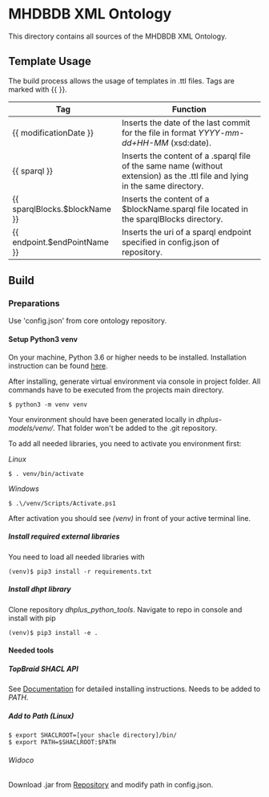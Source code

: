# MHDBDB XML Ontology

This directory contains all sources of the MHDBDB XML Ontology. 

## Template Usage

The build process allows the usage of templates in .ttl files. Tags are marked with {{ }}.

|Tag                        |Function|
|---	                    |---	|
|{{ modificationDate }}     |Inserts the date of the last commit for the file in format *YYYY-mm-dd+HH-MM* (xsd:date).|
|{{ sparql }}| Inserts the content of a .sparql file of the same name (without extension) as the .ttl file and lying in the same directory.|
|{{ sparqlBlocks.$blockName }}|Inserts the content of a $blockName.sparql file located in the sparqlBlocks directory.|
|{{ endpoint.$endPointName }}|Inserts the uri of a sparql endpoint specified in config.json of repository.|

## Build

### Preparations

Use 'config.json' from core ontology repository.

#### Setup Python3 venv

On your machine, Python 3.6 or higher needs to be installed. Installation instruction can be found [here](https://www.python.org/download/releases/3.0/).

After installing, generate virtual environment via console in project folder. All commands have to be executed from the projects main directory.

```console
$ python3 -m venv venv 
```

Your environment should have been generated locally in _dhplus-models/venv/_. That folder won't be added to the .git repository.

To add all needed libraries, you need to activate you environment first:

*Linux*

```console
$ . venv/bin/activate
```

*Windows*

```console
$ .\/venv/Scripts/Activate.ps1
```

After activation you should see _(venv)_ in front of your active terminal line.

##### Install required external libraries

You need to load all needed libraries with

```console
(venv)$ pip3 install -r requirements.txt
```

##### Install dhpt library

Clone repository *dhplus_python_tools*. Navigate to repo in console and install with pip

```console
(venv)$ pip3 install -e .
```



#### Needed tools

##### TopBraid SHACL API

See [Documentation](https://github.com/TopQuadrant/shacl) for detailed installing instructions. Needs to be added to *PATH*.

##### Add to Path (Linux)

```console
$ export SHACLROOT=[your shacle directory]/bin/
$ export PATH=$SHACLROOT:$PATH
```

###### Widoco

Download .jar from [Repository](https://github.com/dgarijo/Widoco) and modify path in config.json.
